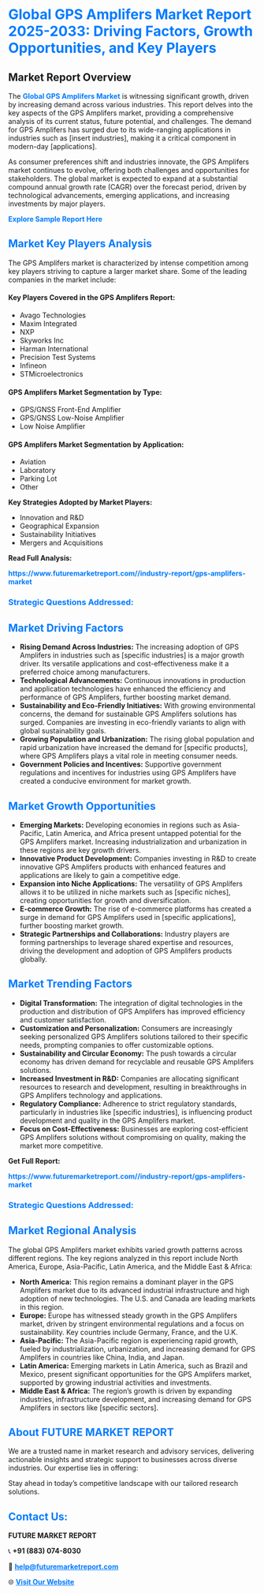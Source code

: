 <h1 style="color: #007BFF;">Global GPS Amplifers Market Report 2025-2033: Driving Factors, Growth Opportunities, and Key Players</h1>

<section id="overview">
<h2>Market Report Overview</h2>
<p>The <a href="https://www.futuremarketreport.com//industry-report/gps-amplifers-market" style="color: #007BFF; text-decoration: none;"><strong>Global GPS Amplifers Market</strong></a> is witnessing significant growth, driven by increasing demand across various industries. This report delves into the key aspects of the GPS Amplifers market, providing a comprehensive analysis of its current status, future potential, and challenges. The demand for GPS Amplifers has surged due to its wide-ranging applications in industries such as [insert industries], making it a critical component in modern-day [applications].</p>
<p>As consumer preferences shift and industries innovate, the GPS Amplifers market continues to evolve, offering both challenges and opportunities for stakeholders. The global market is expected to expand at a substantial compound annual growth rate (CAGR) over the forecast period, driven by technological advancements, emerging applications, and increasing investments by major players.</p>
</section>

<section id="overview">
<p><a href="https://www.futuremarketreport.com//request-sample/reportId=91490" style="color: #007BFF; text-decoration: none;"><strong>Explore Sample Report Here</strong></a></p>
</section>

<section id="key-players">
<h2 style="color: #007BFF;">Market Key Players Analysis</h2>
<p>The GPS Amplifers market is characterized by intense competition among key players striving to capture a larger market share. Some of the leading companies in the market include:</p>
<h4>Key Players Covered in the GPS Amplifers Report:</h4>
<ul><li>Avago Technologies</li><li>Maxim Integrated</li><li>NXP</li><li>Skyworks Inc</li><li>Harman International</li><li>Precision Test Systems</li><li>Infineon</li><li>STMicroelectronics</li></ul>
<h4>GPS Amplifers Market Segmentation by Type:</h4>
<ul><li>GPS/GNSS Front-End Amplifier</li><li>GPS/GNSS Low-Noise Amplifier</li><li>Low Noise Amplifier</li></ul>

<h4>GPS Amplifers Market Segmentation by Application:</h4>
<ul><li>Aviation</li><li>Laboratory</li><li>Parking Lot</li><li>Other</li></ul>
<p><strong>Key Strategies Adopted by Market Players:</strong></p>
<ul>
<li>Innovation and R&D</li>
<li>Geographical Expansion</li>
<li>Sustainability Initiatives</li>
<li>Mergers and Acquisitions</li>
</ul>
</section>

<section>
<p><strong>Read Full Analysis: </strong></p><a href="https://www.futuremarketreport.com//industry-report/gps-amplifers-market" style="color: #007BFF; text-decoration: none;"><strong>https://www.futuremarketreport.com//industry-report/gps-amplifers-market</strong></a>
<h3 style="color: #007BFF;">Strategic Questions Addressed:</h3>
</section>

<section id="driving-factors">
<h2 style="color: #007BFF;">Market Driving Factors</h2>
<ul>
<li><strong>Rising Demand Across Industries:</strong> The increasing adoption of GPS Amplifers in industries such as [specific industries] is a major growth driver. Its versatile applications and cost-effectiveness make it a preferred choice among manufacturers.</li>
<li><strong>Technological Advancements:</strong> Continuous innovations in production and application technologies have enhanced the efficiency and performance of GPS Amplifers, further boosting market demand.</li>
<li><strong>Sustainability and Eco-Friendly Initiatives:</strong> With growing environmental concerns, the demand for sustainable GPS Amplifers solutions has surged. Companies are investing in eco-friendly variants to align with global sustainability goals.</li>
<li><strong>Growing Population and Urbanization:</strong> The rising global population and rapid urbanization have increased the demand for [specific products], where GPS Amplifers plays a vital role in meeting consumer needs.</li>
<li><strong>Government Policies and Incentives:</strong> Supportive government regulations and incentives for industries using GPS Amplifers have created a conducive environment for market growth.</li>
</ul>
</section>

<section id="growth-opportunities">
<h2 style="color: #007BFF;">Market Growth Opportunities</h2>
<ul>
<li><strong>Emerging Markets:</strong> Developing economies in regions such as Asia-Pacific, Latin America, and Africa present untapped potential for the GPS Amplifers market. Increasing industrialization and urbanization in these regions are key growth drivers.</li>
<li><strong>Innovative Product Development:</strong> Companies investing in R&D to create innovative GPS Amplifers products with enhanced features and applications are likely to gain a competitive edge.</li>
<li><strong>Expansion into Niche Applications:</strong> The versatility of GPS Amplifers allows it to be utilized in niche markets such as [specific niches], creating opportunities for growth and diversification.</li>
<li><strong>E-commerce Growth:</strong> The rise of e-commerce platforms has created a surge in demand for GPS Amplifers used in [specific applications], further boosting market growth.</li>
<li><strong>Strategic Partnerships and Collaborations:</strong> Industry players are forming partnerships to leverage shared expertise and resources, driving the development and adoption of GPS Amplifers products globally.</li>
</ul>
</section>

<section id="trending-factors">
<h2 style="color: #007BFF;">Market Trending Factors</h2>
<ul>
<li><strong>Digital Transformation:</strong> The integration of digital technologies in the production and distribution of GPS Amplifers has improved efficiency and customer satisfaction.</li>
<li><strong>Customization and Personalization:</strong> Consumers are increasingly seeking personalized GPS Amplifers solutions tailored to their specific needs, prompting companies to offer customizable options.</li>
<li><strong>Sustainability and Circular Economy:</strong> The push towards a circular economy has driven demand for recyclable and reusable GPS Amplifers solutions.</li>
<li><strong>Increased Investment in R&D:</strong> Companies are allocating significant resources to research and development, resulting in breakthroughs in GPS Amplifers technology and applications.</li>
<li><strong>Regulatory Compliance:</strong> Adherence to strict regulatory standards, particularly in industries like [specific industries], is influencing product development and quality in the GPS Amplifers market.</li>
<li><strong>Focus on Cost-Effectiveness:</strong> Businesses are exploring cost-efficient GPS Amplifers solutions without compromising on quality, making the market more competitive.</li>
</ul>
</section>

<section>
<p><strong>Get Full Report: </strong></p><a href="https://www.futuremarketreport.com//industry-report/gps-amplifers-market" style="color: #007BFF; text-decoration: none;"><strong>https://www.futuremarketreport.com//industry-report/gps-amplifers-market</strong></a>
<h3 style="color: #007BFF;">Strategic Questions Addressed:</h3>
</section>


<section id="regional-analysis">
<h2 style="color: #007BFF;">Market Regional Analysis</h2>
<p>The global GPS Amplifers market exhibits varied growth patterns across different regions. The key regions analyzed in this report include North America, Europe, Asia-Pacific, Latin America, and the Middle East & Africa:</p>
<ul>
<li><strong>North America:</strong> This region remains a dominant player in the GPS Amplifers market due to its advanced industrial infrastructure and high adoption of new technologies. The U.S. and Canada are leading markets in this region.</li>
<li><strong>Europe:</strong> Europe has witnessed steady growth in the GPS Amplifers market, driven by stringent environmental regulations and a focus on sustainability. Key countries include Germany, France, and the U.K.</li>
<li><strong>Asia-Pacific:</strong> The Asia-Pacific region is experiencing rapid growth, fueled by industrialization, urbanization, and increasing demand for GPS Amplifers in countries like China, India, and Japan.</li>
<li><strong>Latin America:</strong> Emerging markets in Latin America, such as Brazil and Mexico, present significant opportunities for the GPS Amplifers market, supported by growing industrial activities and investments.</li>
<li><strong>Middle East & Africa:</strong> The region’s growth is driven by expanding industries, infrastructure development, and increasing demand for GPS Amplifers in sectors like [specific sectors].</li>
</ul>
</section>

<footer>
<h2 style="color: #007BFF;">About FUTURE MARKET REPORT</h2>
<p>We are a trusted name in market research and advisory services, delivering actionable insights and strategic support to businesses across diverse industries. Our expertise lies in offering:</p>

<p>Stay ahead in today’s competitive landscape with our tailored research solutions.</p>

<h2 style="color: #007BFF;">Contact Us:</h2>
<p><strong>FUTURE MARKET REPORT</strong></p>
<p>📞 <strong>+91 (883) 074-8030</strong></p>
<p>📧 <strong><a href="mailto:help@futuremarketreport.com" style="color: #007BFF;">help@futuremarketreport.com</a></strong></p>
<p>🌐 <strong><a href="https://www.futuremarketreport.com/" style="color: #007BFF;">Visit Our Website</a></strong></p>
</footer>